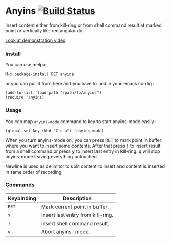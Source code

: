 # Anyins [![Build Status](https://travis-ci.org/antham/anyins.png?branch=master)](https://travis-ci.org/antham/anyins)

Insert content either from kill-ring or from shell command result at marked point or vertically like rectangular do.

[Look at demonstration video](http://www.dailymotion.com/video/x18qqzc_anyins-emacs-plugin_tech)

### Install

You can use melpa:

    M-x package-install RET anyins

or you can pull it from here and you have to add in your emacs config :

```elisp
(add-to-list 'load-path "/path/to/anyins")
(require 'anyins)
```

### Usage

You can map `anyins-mode` command to key to start anyins-mode easily :

```elisp
(global-set-key (kbd "C-c a") 'anyins-mode)
```

When you turn anyins-mode on, you can press <kbd>RET</kbd> to mark point in buffer where you want to insert some contents. After that press <kbd>!</kbd> to insert result from a shell command or press <kbd>y</kbd> to insert last entry in kill-ring. <kbd>q</kbd> will stop anyins-mode leaving everything untouched.

Newline is used as delimitor to split content to insert and content is inserted in same order of recording.

### Commands

Keybinding         | Description
-------------------|------------------------------------------------------------
<kbd>RET</kbd>     | Mark current point in buffer.
<kbd>y</kbd>       | Insert last entry from kill-ring.
<kbd>!</kbd>       | Insert shell command result.
<kbd>q</kbd>       | Abort anyins-mode.
